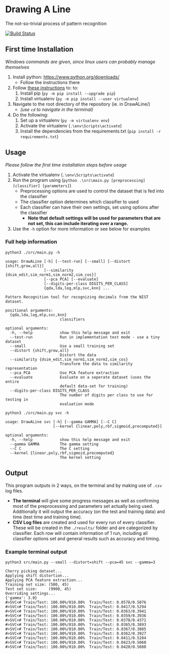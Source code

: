 # Drawing A Line

The not-so-trivial process of pattern recognition

[![Build Status](https://travis-ci.com/i3anaan/DrawALine.svg?token=idmHsk2qU3ZuQEw2J112&branch=master)](https://travis-ci.com/i3anaan/DrawALine)

## First time Installation
_Windows commands are given, since linux users can probably manage themselves_
1. Install python: https://www.python.org/downloads/
    * Follow the instructions there
3. Follow [these instructions](https://packaging.python.org/guides/installing-using-pip-and-virtualenv/) to:  to:
    1. Install pip (`py -m pip install --upgrade pip`)
    2. Install virtualenv (`py -m pip install --user virtualenv`)
4. Navigate to the root directory of the repository (ie. in DrawALine/)
    * _(use `cd` to navigate in the terminal)_
5. Do the following:
    1. Set up a virtualenv (`py -m virtualenv env`)
    2. Activate the virtualenv (`.\env\Scripts\activate`)
    3. Install the dependencies from the requirements.txt (`pip install -r requirements.txt`)

## Usage
_Please follow the first time installation steps before usage_
1. Activate the virtualenv (`.\env\Scripts\activate`)
2. Run the program using (`python .\src\main.py [preprocessing] [classifier] [parameters]`)
    * Preprocessing options are used to control the dataset that is fed into the classifier
    * The classifier option determines which classifier to used
    * Each classifier can have their own settings, set using options after the classifier
        * **Note that default settings will be used for parameters that are not set, this can include iterating over a range.**
4. Use the `-h` option for more information or see below for examples

### Full help information
`python3 ./src/main.py -h`
```
usage: DrawALine [-h] [--test-run] [--small] [--distort {shift,grow,all}]
                 [--similarity {dsim_edit,sim_norm1,sim_norm2,sim_cos}]
                 [--pca PCA] [--evaluate]
                 [--digits-per-class DIGITS_PER_CLASS]
                 {qda,lda,log,mlp,svc,knn} ...

Pattern Recognition tool for recognizing decimals from the NIST dataset.

positional arguments:
  {qda,lda,log,mlp,svc,knn}
                        classifiers

optional arguments:
  -h, --help            show this help message and exit
  --test-run            Run in implementation test mode - use a tiny dataset
  --small               Use a small training set
  --distort {shift,grow,all}
                        Distort the data
  --similarity {dsim_edit,sim_norm1,sim_norm2,sim_cos}
                        Transform the data to similarity representation
  --pca PCA             Use PCA feature extraction
  --evaluate            Evaluate on a seperate dataset (uses the entire
                        default data-set for training)
  --digits-per-class DIGITS_PER_CLASS
                        The number of digits per class to use for testing in
                        evaluation mode
```
`python3 ./src/main.py svc -h`
```
usage: DrawALine svc [-h] [--gamma GAMMA] [--C C]
                     [--kernel {linear,poly,rbf,sigmoid,precomputed}]

optional arguments:
  -h, --help            show this help message and exit
  --gamma GAMMA         The gamma setting
  --C C                 The C setting
  --kernel {linear,poly,rbf,sigmoid,precomputed}
                        The kernel setting

```

## Output
This program outputs in 2 ways, on the terminal and by making use of `.csv` log files.
  * **The terminal** will give some progress messages as well as confirming most of the preprocessing and parameters set actually being used. Additionally it will output the accuracy (on the test and training data) and time (test time and training time).
  * **CSV Log files** are created and used for every run of every classifier. These will be created in the `./results/` folder and are categorized by classifier. Each row will contain information of 1 run, including all classifier options set and general results such as accuracy and timing.

### Example terminal output
`python3 src/main.py --small --distort=shift --pca=45 svc --gamma=3`
```
Cherry picking dataset...
Applying shift distortion...
Applying PCA feature extraction...
Training set size: (500, 45)
Test set size:     (9900, 45)
Overriding settings...
{'gamma': 3.0}
#>SVC<# Train/Test: 100.00%/010.00%  Train/Test: 0.0578/0.5076
#>SVC<# Train/Test: 100.00%/010.00%  Train/Test: 0.0417/0.5294
#>SVC<# Train/Test: 100.00%/010.00%  Train/Test: 0.0363/0.3941
#>SVC<# Train/Test: 100.00%/010.00%  Train/Test: 0.0359/0.3936
#>SVC<# Train/Test: 100.00%/010.00%  Train/Test: 0.0378/0.4371
#>SVC<# Train/Test: 100.00%/010.00%  Train/Test: 0.0365/0.3893
#>SVC<# Train/Test: 100.00%/010.00%  Train/Test: 0.0367/0.3885
#>SVC<# Train/Test: 100.00%/010.00%  Train/Test: 0.0362/0.3927
#>SVC<# Train/Test: 100.00%/010.00%  Train/Test: 0.0411/0.5204
#>SVC<# Train/Test: 100.00%/010.00%  Train/Test: 0.0423/0.5060
#>SVC<# Train/Test: 100.00%/010.00%  Train/Test: 0.0420/0.5080
```
